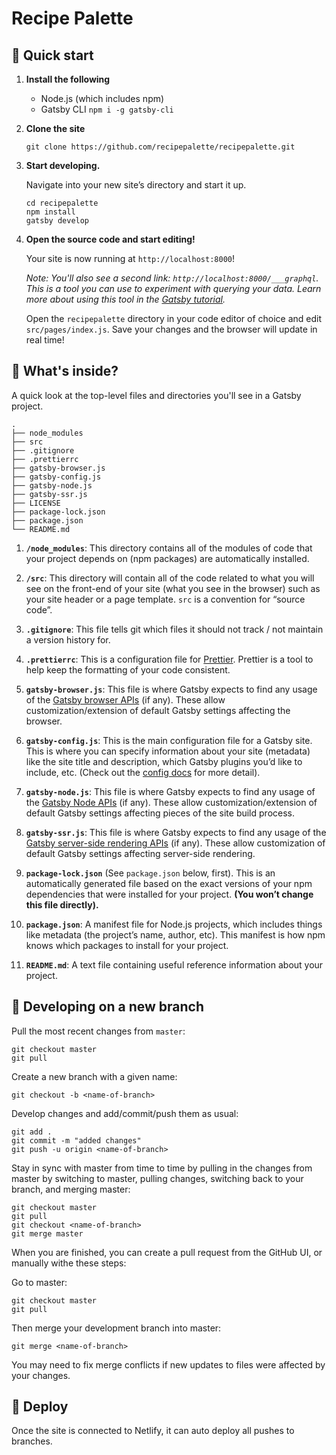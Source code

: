 # Recipe Palette

## 🚀 Quick start

1.  **Install the following**

    - Node.js (which includes npm)
    - Gatsby CLI `npm i -g gatsby-cli`

1.  **Clone the site**

    ```shell
    git clone https://github.com/recipepalette/recipepalette.git
    ```

1.  **Start developing.**

    Navigate into your new site’s directory and start it up.

    ```shell
    cd recipepalette
    npm install
    gatsby develop
    ```

1.  **Open the source code and start editing!**

    Your site is now running at `http://localhost:8000`!

    _Note: You'll also see a second link: _`http://localhost:8000/___graphql`_. This is a tool you can use to experiment with querying your data. Learn more about using this tool in the [Gatsby tutorial](https://www.gatsbyjs.org/tutorial/part-five/#introducing-graphiql)._

    Open the `recipepalette` directory in your code editor of choice and edit `src/pages/index.js`. Save your changes and the browser will update in real time!

## 🧐 What's inside?

A quick look at the top-level files and directories you'll see in a Gatsby project.

    .
    ├── node_modules
    ├── src
    ├── .gitignore
    ├── .prettierrc
    ├── gatsby-browser.js
    ├── gatsby-config.js
    ├── gatsby-node.js
    ├── gatsby-ssr.js
    ├── LICENSE
    ├── package-lock.json
    ├── package.json
    └── README.md

1.  **`/node_modules`**: This directory contains all of the modules of code that your project depends on (npm packages) are automatically installed.

2.  **`/src`**: This directory will contain all of the code related to what you will see on the front-end of your site (what you see in the browser) such as your site header or a page template. `src` is a convention for “source code”.

3.  **`.gitignore`**: This file tells git which files it should not track / not maintain a version history for.

4.  **`.prettierrc`**: This is a configuration file for [Prettier](https://prettier.io/). Prettier is a tool to help keep the formatting of your code consistent.

5.  **`gatsby-browser.js`**: This file is where Gatsby expects to find any usage of the [Gatsby browser APIs](https://www.gatsbyjs.org/docs/browser-apis/) (if any). These allow customization/extension of default Gatsby settings affecting the browser.

6.  **`gatsby-config.js`**: This is the main configuration file for a Gatsby site. This is where you can specify information about your site (metadata) like the site title and description, which Gatsby plugins you’d like to include, etc. (Check out the [config docs](https://www.gatsbyjs.org/docs/gatsby-config/) for more detail).

7.  **`gatsby-node.js`**: This file is where Gatsby expects to find any usage of the [Gatsby Node APIs](https://www.gatsbyjs.org/docs/node-apis/) (if any). These allow customization/extension of default Gatsby settings affecting pieces of the site build process.

8.  **`gatsby-ssr.js`**: This file is where Gatsby expects to find any usage of the [Gatsby server-side rendering APIs](https://www.gatsbyjs.org/docs/ssr-apis/) (if any). These allow customization of default Gatsby settings affecting server-side rendering.

9.  **`package-lock.json`** (See `package.json` below, first). This is an automatically generated file based on the exact versions of your npm dependencies that were installed for your project. **(You won’t change this file directly).**

10. **`package.json`**: A manifest file for Node.js projects, which includes things like metadata (the project’s name, author, etc). This manifest is how npm knows which packages to install for your project.

11. **`README.md`**: A text file containing useful reference information about your project.

## 🌲 Developing on a new branch

Pull the most recent changes from `master`:

```
git checkout master
git pull
```

Create a new branch with a given name:

```
git checkout -b <name-of-branch>
```

Develop changes and add/commit/push them as usual:

```
git add .
git commit -m "added changes"
git push -u origin <name-of-branch>
```

Stay in sync with master from time to time by pulling in the changes from master by switching to master, pulling changes, switching back to your branch, and merging master:

```
git checkout master
git pull
git checkout <name-of-branch>
git merge master
```

When you are finished, you can create a pull request from the GitHub UI, or manually withe these steps:

Go to master:

```
git checkout master
git pull
```

Then merge your development branch into master:

```
git merge <name-of-branch>
```

You may need to fix merge conflicts if new updates to files were affected by your changes.

## 💫 Deploy

Once the site is connected to Netlify, it can auto deploy all pushes to branches.
